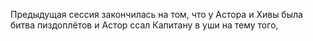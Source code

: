 Предыдущая сессия закончилась на том, что у Астора и Хивы была битва пиздоплётов и Астор ссал Капитану в уши на тему того, 